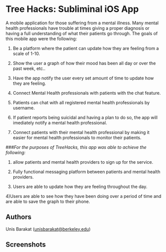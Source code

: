 # Tree Hacks: Subliminal iOS App

A mobile application for those suffering from a mental illness. Many mental health professionals have trouble at times
giving a proper diagnosis or having a full understanding of what their patients go through. The goals of this mobile app 
were the following:

1) Be a platform where the patient can update how they are feeling from a scale of 1-10.

2) Show the user a graph of how their mood has been all day or over the past week, etc..

3) Have the app notify the user every set amount of time to update how they are feeling.

4) Connect Mental Health professionals with patients with the chat feature.

5) Patients can chat with all registered mental health professionals by username.

6) If patient reports being suicidal and having a plan to do so, the app will imediately notify a mental health professional.

7) Connect patients with their mental health professional by making it easier for mental health professionals to monitor their patients.

###*For the purposes of TreeHacks, this app was able to achieve the following:*

1) allow patients and mental health providers to sign up for the service.

2) Fully functional messaging platform between patients and mental health providers.

3) Users are able to update how they are feeling throughout the day.

4)Users are able to see how they have been doing over a period of time and are able to save the graph to their phone.




## Authors

Unis Barakat ([unisbarakat@berkeley.edu](mailto:your_email@berkeley.edu))


## Screenshots


